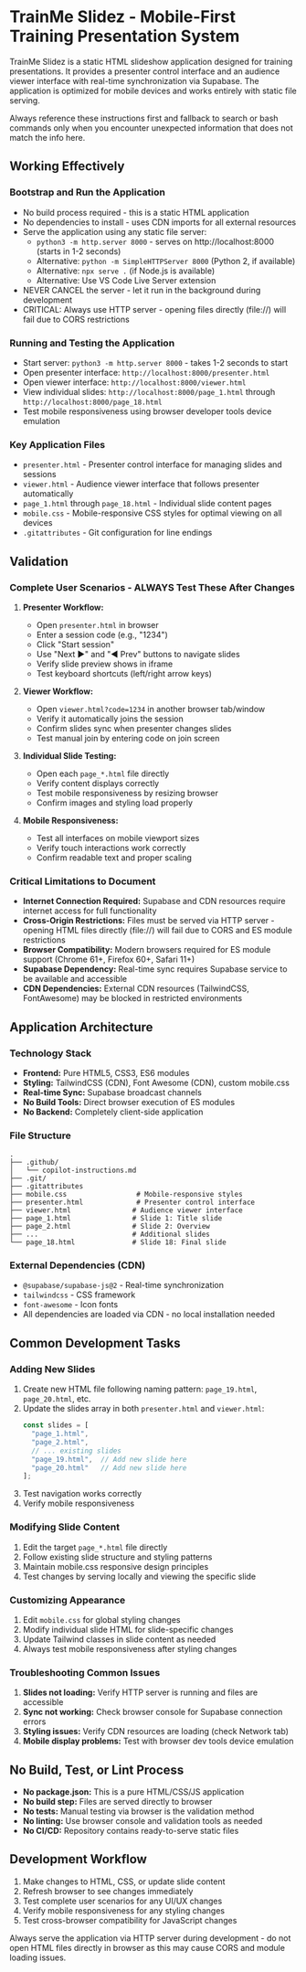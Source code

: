 # TrainMe Slidez - Mobile-First Training Presentation System

TrainMe Slidez is a static HTML slideshow application designed for training presentations. It provides a presenter control interface and an audience viewer interface with real-time synchronization via Supabase. The application is optimized for mobile devices and works entirely with static file serving.

Always reference these instructions first and fallback to search or bash commands only when you encounter unexpected information that does not match the info here.

## Working Effectively

### Bootstrap and Run the Application
- No build process required - this is a static HTML application
- No dependencies to install - uses CDN imports for all external resources
- Serve the application using any static file server:
  - `python3 -m http.server 8000` - serves on http://localhost:8000 (starts in 1-2 seconds)
  - Alternative: `python -m SimpleHTTPServer 8000` (Python 2, if available)
  - Alternative: `npx serve .` (if Node.js is available)
  - Alternative: Use VS Code Live Server extension
- NEVER CANCEL the server - let it run in the background during development
- CRITICAL: Always use HTTP server - opening files directly (file://) will fail due to CORS restrictions

### Running and Testing the Application
- Start server: `python3 -m http.server 8000` - takes 1-2 seconds to start
- Open presenter interface: `http://localhost:8000/presenter.html`
- Open viewer interface: `http://localhost:8000/viewer.html`
- View individual slides: `http://localhost:8000/page_1.html` through `http://localhost:8000/page_18.html`
- Test mobile responsiveness using browser developer tools device emulation

### Key Application Files
- `presenter.html` - Presenter control interface for managing slides and sessions
- `viewer.html` - Audience viewer interface that follows presenter automatically
- `page_1.html` through `page_18.html` - Individual slide content pages
- `mobile.css` - Mobile-responsive CSS styles for optimal viewing on all devices
- `.gitattributes` - Git configuration for line endings

## Validation

### Complete User Scenarios - ALWAYS Test These After Changes
1. **Presenter Workflow:**
   - Open `presenter.html` in browser
   - Enter a session code (e.g., "1234")
   - Click "Start session" 
   - Use "Next ▶︎" and "◀︎ Prev" buttons to navigate slides
   - Verify slide preview shows in iframe
   - Test keyboard shortcuts (left/right arrow keys)

2. **Viewer Workflow:**
   - Open `viewer.html?code=1234` in another browser tab/window
   - Verify it automatically joins the session
   - Confirm slides sync when presenter changes slides
   - Test manual join by entering code on join screen

3. **Individual Slide Testing:**
   - Open each `page_*.html` file directly
   - Verify content displays correctly
   - Test mobile responsiveness by resizing browser
   - Confirm images and styling load properly

4. **Mobile Responsiveness:**
   - Test all interfaces on mobile viewport sizes
   - Verify touch interactions work correctly
   - Confirm readable text and proper scaling

### Critical Limitations to Document
- **Internet Connection Required:** Supabase and CDN resources require internet access for full functionality
- **Cross-Origin Restrictions:** Files must be served via HTTP server - opening HTML files directly (file://) will fail due to CORS and ES module restrictions
- **Browser Compatibility:** Modern browsers required for ES module support (Chrome 61+, Firefox 60+, Safari 11+)
- **Supabase Dependency:** Real-time sync requires Supabase service to be available and accessible
- **CDN Dependencies:** External CDN resources (TailwindCSS, FontAwesome) may be blocked in restricted environments

## Application Architecture

### Technology Stack
- **Frontend:** Pure HTML5, CSS3, ES6 modules
- **Styling:** TailwindCSS (CDN), Font Awesome (CDN), custom mobile.css
- **Real-time Sync:** Supabase broadcast channels
- **No Build Tools:** Direct browser execution of ES modules
- **No Backend:** Completely client-side application

### File Structure
```
.
├── .github/
│   └── copilot-instructions.md
├── .git/
├── .gitattributes
├── mobile.css                 # Mobile-responsive styles
├── presenter.html             # Presenter control interface
├── viewer.html               # Audience viewer interface
├── page_1.html               # Slide 1: Title slide
├── page_2.html               # Slide 2: Overview
├── ...                       # Additional slides
└── page_18.html              # Slide 18: Final slide
```

### External Dependencies (CDN)
- `@supabase/supabase-js@2` - Real-time synchronization
- `tailwindcss` - CSS framework
- `font-awesome` - Icon fonts
- All dependencies are loaded via CDN - no local installation needed

## Common Development Tasks

### Adding New Slides
1. Create new HTML file following naming pattern: `page_19.html`, `page_20.html`, etc.
2. Update the slides array in both `presenter.html` and `viewer.html`:
   ```javascript
   const slides = [
     "page_1.html",
     "page_2.html",
     // ... existing slides
     "page_19.html",  // Add new slide here
     "page_20.html"   // Add new slide here
   ];
   ```
3. Test navigation works correctly
4. Verify mobile responsiveness

### Modifying Slide Content
1. Edit the target `page_*.html` file directly
2. Follow existing slide structure and styling patterns
3. Maintain mobile.css responsive design principles
4. Test changes by serving locally and viewing the specific slide

### Customizing Appearance
1. Edit `mobile.css` for global styling changes
2. Modify individual slide HTML for slide-specific changes
3. Update Tailwind classes in slide content as needed
4. Always test mobile responsiveness after styling changes

### Troubleshooting Common Issues
1. **Slides not loading:** Verify HTTP server is running and files are accessible
2. **Sync not working:** Check browser console for Supabase connection errors
3. **Styling issues:** Verify CDN resources are loading (check Network tab)
4. **Mobile display problems:** Test with browser dev tools device emulation

## No Build, Test, or Lint Process
- **No package.json:** This is a pure HTML/CSS/JS application
- **No build step:** Files are served directly to browser
- **No tests:** Manual testing via browser is the validation method
- **No linting:** Use browser console and validation tools as needed
- **No CI/CD:** Repository contains ready-to-serve static files

## Development Workflow
1. Make changes to HTML, CSS, or update slide content
2. Refresh browser to see changes immediately
3. Test complete user scenarios for any UI/UX changes
4. Verify mobile responsiveness for any styling changes
5. Test cross-browser compatibility for JavaScript changes

Always serve the application via HTTP server during development - do not open HTML files directly in browser as this may cause CORS and module loading issues.